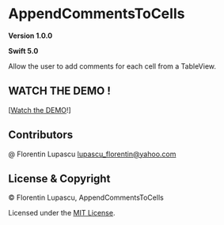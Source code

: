 # AppendCommentsToCells

**Version 1.0.0**

**Swift 5.0**

Allow the user to add comments for each cell from a TableView.

##                                                            WATCH THE DEMO !

[[Watch the DEMO](https://raw.githubusercontent.com/tygruletz/AppendCommentsToCells/master/AppendCommentsToCells/AddComments.gif)!]

## Contributors
@ Florentin Lupascu <lupascu_florentin@yahoo.com>

## License & Copyright
© Florentin Lupascu, AppendCommentsToCells

Licensed under the [MIT License](LICENSE).

